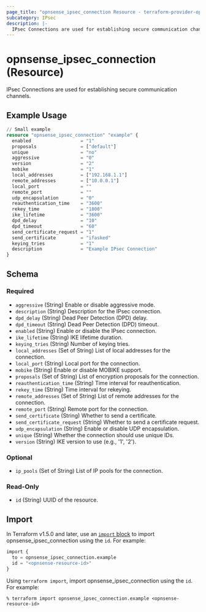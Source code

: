 ```yaml
---
page_title: "opnsense_ipsec_connection Resource - terraform-provider-opnsense"
subcategory: IPsec
description: |-
  IPsec Connections are used for establishing secure communication channels.
---
```


# opnsense_ipsec_connection (Resource)

IPsec Connections are used for establishing secure communication channels.

## Example Usage

```terraform
// Small example
resource "opnsense_ipsec_connection" "example" {
  enabled                  = "1"
  proposals                = ["default"]
  unique                   = "no"
  aggressive               = "0"
  version                  = "2"
  mobike                   = "1"
  local_addresses          = ["192.168.1.1"]
  remote_addresses         = ["10.0.0.1"]
  local_port               = ""
  remote_port              = ""
  udp_encapsulation        = "0"
  reauthentication_time    = "3600"
  rekey_time               = "1800"
  ike_lifetime             = "3600"
  dpd_delay                = "10"
  dpd_timeout              = "60"
  send_certificate_request = "1"
  send_certificate         = "ifasked"
  keying_tries             = "1"
  description              = "Example IPsec Connection"
}
```

<!-- schema generated by tfplugindocs -->
## Schema

### Required

- `aggressive` (String) Enable or disable aggressive mode.
- `description` (String) Description for the IPsec connection.
- `dpd_delay` (String) Dead Peer Detection (DPD) delay.
- `dpd_timeout` (String) Dead Peer Detection (DPD) timeout.
- `enabled` (String) Enable or disable the IPsec connection.
- `ike_lifetime` (String) IKE lifetime duration.
- `keying_tries` (String) Number of keying tries.
- `local_addresses` (Set of String) List of local addresses for the connection.
- `local_port` (String) Local port for the connection.
- `mobike` (String) Enable or disable MOBIKE support.
- `proposals` (Set of String) List of encryption proposals for the connection.
- `reauthentication_time` (String) Time interval for reauthentication.
- `rekey_time` (String) Time interval for rekeying.
- `remote_addresses` (Set of String) List of remote addresses for the connection.
- `remote_port` (String) Remote port for the connection.
- `send_certificate` (String) Whether to send a certificate.
- `send_certificate_request` (String) Whether to send a certificate request.
- `udp_encapsulation` (String) Enable or disable UDP encapsulation.
- `unique` (String) Whether the connection should use unique IDs.
- `version` (String) IKE version to use (e.g., '1', '2').

### Optional

- `ip_pools` (Set of String) List of IP pools for the connection.

### Read-Only

- `id` (String) UUID of the resource.

## Import

In Terraform v1.5.0 and later, use an [`import` block](https://developer.hashicorp.com/terraform/language/import) to import opnsense_ipsec_connection using the `id`. For example:

```terraform
import {
  to = opnsense_ipsec_connection.example
  id = "<opnsense-resource-id>"
}
```

Using `terraform import`, import opnsense_ipsec_connection using the `id`. For example:

```console
% terraform import opnsense_ipsec_connection.example <opnsense-resource-id>
```